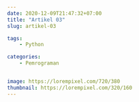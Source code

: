 ```yaml
---
date: 2020-12-09T21:47:32+07:00
title: "Artikel 03"
slug: artikel-03

tags:
    - Python

categories:
    - Pemrograman


image: https://lorempixel.com/720/380
thumbnail: https://lorempixel.com/320/160
---
```

